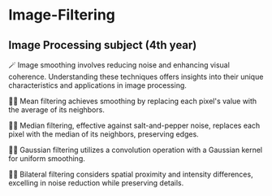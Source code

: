 # Image-Filtering
## Image Processing subject (4th year)

🪄 Image smoothing involves reducing noise and enhancing visual coherence. Understanding these techniques offers insights into their unique characteristics and applications in image processing.


✍🏻 Mean filtering achieves smoothing by replacing each pixel's value with the average of its neighbors.

✍🏻 Median filtering, effective against salt-and-pepper noise, replaces each pixel with the median of its neighbors, preserving edges.

✍🏻 Gaussian filtering utilizes a convolution operation with a Gaussian kernel for uniform smoothing.

✍🏻 Bilateral filtering considers spatial proximity and intensity differences, excelling in noise reduction while preserving details.


